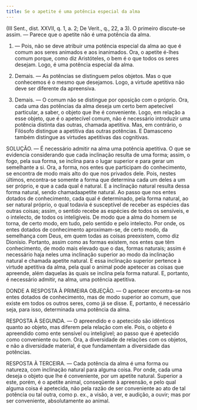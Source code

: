 ```yaml
---
title: Se o apetite é uma potência especial da alma
---
```


(III Sent., dist. XXVII, q. 1, a. 2; De Verit., q., 22, a 3).
  O primeiro discute-se assim. ― Parece que o apetite não é uma potência da alma.  

1. ― Pois, não se deve atribuir uma potência especial da alma ao que é comum aos seres animados e aos inanimados. Ora, o apetite é-lhes comum porque, como diz Aristóteles, o bem é o que todos os seres desejam. Logo, é uma potência especial da alma.  

2. Demais. ― As potências se distinguem pelos objetos. Mas o que conhecemos é o mesmo que desejamos. Logo, a virtude apetitiva não deve ser diferente da apreensiva.  

3. Demais. ― O comum não se distingue por oposição com o próprio. Ora, cada uma das potências da alma deseja um certo bem apetecível particular, a saber, o objeto que lhe é conveniente. Logo, em relação a esse objeto, que é o apetecível comum, não é necessário introduzir uma potência distinta das outras, chamada apetitiva.  Mas, em contrário, o Filósofo distingue a apetitiva das outras potências. E Damasceno também distingue as virtudes apetitivas das cognitivas.  

SOLUÇÃO. ― É necessário admitir na alma uma potência apetitiva. O que se evidencia considerando que cada inclinação resulta de uma forma; assim, o fogo, pela sua forma, se inclina para o lugar superior e para gerar um semelhante a si. Ora, a forma, nos entes que participam do conhecimento, se encontra de modo mais alto do que nos privados dele. Pois, nestes últimos, encontra-se somente a forma que determina cada um deles a um ser próprio, e que a cada qual é natural. E a inclinação natural resulta dessa forma natural, sendo chamadaapetite natural. Ao passo que nos entes dotados de conhecimento, cada qual é determinado, pela forma natural, ao ser natural próprio, o qual todavia é susceptível de receber as espécies das outras coisas; assim, o sentido recebe as espécies de todos os sensíveis, e o intelecto, de todos os inteligíveis. De modo que a alma do homem se torna, de certo modo, em tudo, pelo sentido e pelo intelecto. Por onde, os entes dotados de conhecimento aproximam-se, de certo modo, da semelhança com Deus, em quem todas as coisas preexistem, como diz Dionísio. Portanto, assim como as formas existem, nos entes que têm conhecimento, de modo mais elevado que o das, formas naturais; assim é necessário haja neles uma inclinação superior ao modo da inclinação natural e chamada apetite natural. E essa inclinação superior pertence à virtude apetitiva da alma, pela qual o animal pode apetecer as coisas que apreende, além daquelas às quais se inclina pela forma natural. E, portanto, é necessário admitir, na alma, uma potência apetitiva.  

DONDE A RESPOSTA À PRIMEIRA OBJEÇÃO. ― O apetecer encontra-se nos entes dotados de conhecimento, mas de modo superior ao comum, que existe em todos os outros seres, como já se disse. E, portanto, é necessário seja, para isso, determinada uma potência da alma. 

RESPOSTA À SEGUNDA. ― O apreendido e o apetecido são idênticos quanto ao objeto, mas diferem pela relação com ele. Pois, o objeto é apreendido como ente sensível ou inteligível; ao passo que é apetecido como conveniente ou bom. Ora, a diversidade de relações com os objetos, e não a diversidade material, é que fundamentam a diversidade das potências.  

RESPOSTA À TERCEIRA. ― Cada potência da alma é uma forma ou natureza, com inclinação natural para alguma coisa. Por onde, cada uma deseja o objeto que lhe é conveniente, por um apetite natural. Superior a este, porém, é o apetite animal, conseqüente à apreensão, e pelo qual alguma coisa é apetecida, não pela razão de ser conveniente ao ato de tal potência ou tal outra, como p. ex., a visão, a ver, e audição, a ouvir; mas por ser conveniente, absolutamente ao animal.